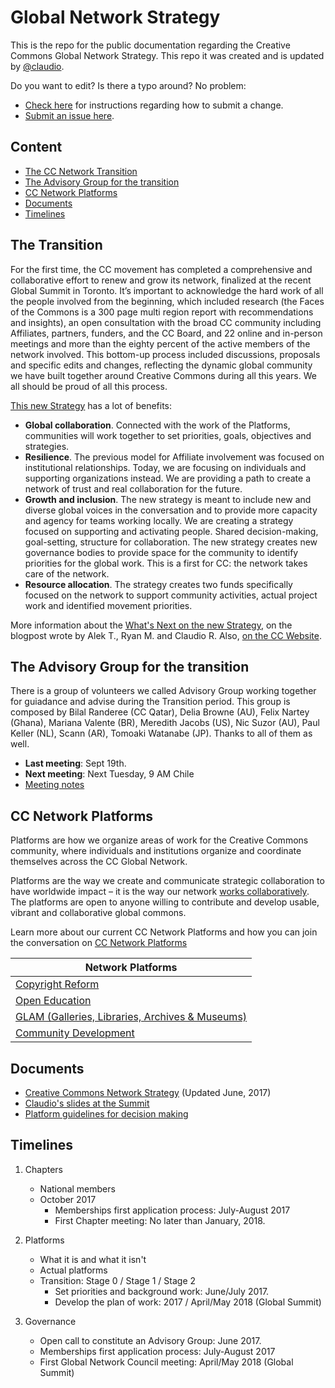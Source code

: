 # Global Network Strategy

This is the repo for the public documentation regarding the Creative Commons Global Network Strategy. This repo it was created and is updated by [@claudio](https://github.com/claudioruiz).

Do you want to edit? Is there a typo around? No problem:

* [Check here](https://help.github.com/articles/editing-files-in-another-user-s-repository/) for instructions regarding how to submit a change. 
* [Submit an issue here](https://github.com/creativecommons/global-network-strategy/issues/new). 

## Content

* [The CC Network Transition](#the-transition)
* [The Advisory Group for the transition](#the-advisory-group-for-the-transition)
* [CC Network Platforms](#cc-network-platforms)
* [Documents](#documents)
* [Timelines](#timelines)

## The Transition

For the first time, the CC movement has completed a comprehensive and collaborative effort to renew and grow its network, finalized at the recent Global Summit in Toronto. It’s important to acknowledge the hard work of all the people involved from the beginning, which included research (the Faces of the Commons is a 300 page multi region report with recommendations and insights), an open consultation with the broad CC community including Affiliates, partners, funders, and the CC Board, and 22 online and in-person meetings and more than the eighty percent of the active members of the network involved. This bottom-up process included discussions, proposals and specific edits and changes, reflecting the dynamic global community we have built together around Creative Commons during all this years. We all should be proud of all this process.

[This new Strategy](GlobalNetworkStrategy-Final.md) has a lot of benefits:

* **Global collaboration**. Connected with the work of the Platforms, communities will work together to set priorities, goals, objectives and strategies.
* **Resilience**. The previous model for Affiliate involvement was focused on institutional relationships. Today, we are focusing on individuals and supporting organizations instead. We are providing a path to create a network of trust and real collaboration for the future.
* **Growth and inclusion**. The new strategy is meant to include new and diverse global voices in the conversation and to provide more capacity and agency for teams working locally. We are creating a strategy focused on supporting and activating people.
Shared decision-making, goal-setting, structure for collaboration. The new strategy creates new governance bodies to provide space for the community to identify priorities for the global work. This is a first for CC: the network takes care of the network.
* **Resource allocation**. The strategy creates two funds specifically focused on the network to support community activities, actual project work and identified movement priorities.

More information about the [What's Next on the new Strategy](https://creativecommons.org/2017/06/16/network-strategy-whats-next/), on the blogpost wrote by Alek T., Ryan M. and Claudio R. Also, [on the CC Website](https://creativecommons.org/about/global-affiliate-network/network-strategy/).

## The Advisory Group for the transition

There is a group of volunteers we called Advisory Group working together for guiadance and advise during the Transition period. This group is composed by Bilal Randeree (CC Qatar), Delia Browne (AU), Felix Nartey (Ghana), Mariana Valente (BR), Meredith Jacobs (US), Nic Suzor (AU), Paul Keller (NL), Scann (AR), Tomoaki Watanabe (JP). Thanks to all of them as well.

* **Last meeting**: Sept 19th.
* **Next meeting**: Next Tuesday, 9 AM Chile
* [Meeting notes](/docs/advisory_group_meeting_notes.md)

## CC Network Platforms

Platforms are how we organize areas of work for the Creative Commons community, where individuals and institutions organize and coordinate themselves across the CC Global Network.

Platforms are the way we create and communicate strategic collaboration to have worldwide impact – it is the way our network [works collaboratively](/docs/Platforms-Guidelines-for-decision-making.md). The platforms are open to anyone willing to contribute and develop usable, vibrant and collaborative global commons.

Learn more about our current CC Network Platforms and how you can join the conversation on [CC Network Platforms](https://github.com/creativecommons/network-platforms/)

| Network Platforms        | 
| ------------- |
| [Copyright Reform](https://github.com/creativecommons/network-platforms/blob/master/copyright-reform.md)      |
| [Open Education](https://github.com/creativecommons/network-platforms/blob/master/Open-Education.md)      |
| [GLAM (Galleries, Libraries, Archives & Museums)](https://github.com/creativecommons/network-platforms/blob/master/GLAM.md) |
| [Community Development](https://github.com/creativecommons/network-platforms/blob/master/community-dev.md) |

## Documents

* [Creative Commons Network Strategy](GlobalNetworkStrategy-Final.md) (Updated June, 2017)
* [Claudio's slides at the Summit](/docs/27.04.2017-CCSummit-Transition-Strategy-Slides-Claudio.pdf)
* [Platform guidelines for decision making](/docs/Platforms-Guidelines-for-decision-making.md)

## Timelines

1. Chapters
    * National members
    * October 2017
		* Memberships first application process: July-August 2017
		* First Chapter meeting: No later than January, 2018.

2. Platforms 
    * What it is and what it isn't
    * Actual platforms
    * Transition: Stage 0 / Stage 1 / Stage 2
		* Set priorities and background work: June/July 2017.
		* Develop the plan of work: 2017 / April/May 2018 (Global Summit)

3. Governance
	* Open call to constitute an Advisory Group: June 2017.
	* Memberships first application process: July-August 2017
	* First Global Network Council meeting: April/May 2018 (Global Summit)
